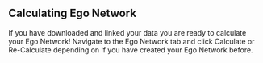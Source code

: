 ## Calculating Ego Network
If you have downloaded and linked your data you are ready to calculate your Ego Network! Navigate to the Ego Network tab and click Calculate or Re-Calculate depending on if you have created your Ego Network before.